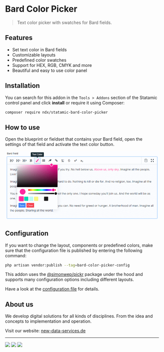 <!-- statamic:hide -->

# Bard Color Picker

<!-- /statamic:hide -->

> Text color picker with swatches for Bard fields.

## Features

- Set text color in Bard fields
- Customizable layouts
- Predefined color swatches
- Support for HEX, RGB, CMYK and more
- Beautiful and easy to use color panel

## Installation

You can search for this addon in the `Tools > Addons` section of the Statamic control panel and click **install** or require it using Composer:

``` bash
composer require ndx/statamic-bard-color-picker
```

## How to use

Open the blueprint or fieldset that contains your Bard field, open the settings of that field and activate the text color button. 

![Preview of open text color panel](docs/preview.png)

## Configuration

If you want to change the layout, components or predefined colors, make sure that the configuration file is published by entering the following command:

``` bash
php artisan vendor:publish --tag=bard-color-picker-config
```

This addon uses the [@simonwep/pickr](https://github.com/Simonwep/pickr) package under the hood and supports many configuration options including different layouts.

Have a look at the [configuration file](config/bard-color-picker.php) for details.

## About us

We develop digital solutions for all kinds of disciplines. From the idea and concepts to implementation and operation.

Visit our website: [new-data-services.de](https://new-data-services.de/)

<!-- statamic:hide -->

---

<a href="https://statamic.com/addons/new-data-services/bard-color-picker"><img src="https://img.shields.io/badge/Statamic-3.4+-FF269E?style=for-the-badge"></a>
<a href="https://packagist.org/packages/ndx/statamic-bard-color-picker"><img src="https://img.shields.io/packagist/v/ndx/statamic-bard-color-picker?style=for-the-badge"></a>
<a href="https://packagist.org/packages/ndx/statamic-bard-color-picker"><img src="https://img.shields.io/packagist/dt/ndx/statamic-bard-color-picker?style=for-the-badge"></a>

<!-- /statamic:hide -->
